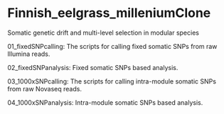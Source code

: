 # Finnish_eelgrass_milleniumClone
Somatic genetic drift and multi-level selection in modular species

01_fixedSNPcalling:
The scripts for calling fixed somatic SNPs from raw Illumina reads.

02_fixedSNPanalysis:
Fixed somatic SNPs based analysis.

03_1000xSNPcalling:
The scripts for calling intra-module somatic SNPs from raw Novaseq reads.

04_1000xSNPanalysis:
Intra-module somatic SNPs based analysis.
